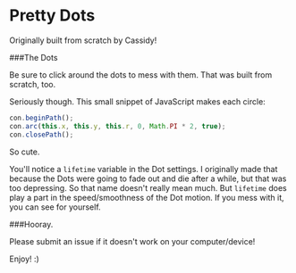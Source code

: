 Pretty Dots
==============

Originally built from scratch by Cassidy!

###The Dots

Be sure to click around the dots to mess with them. That was built from scratch, too.

Seriously though.  This small snippet of JavaScript makes each circle:

```js
con.beginPath();
con.arc(this.x, this.y, this.r, 0, Math.PI * 2, true);
con.closePath();
```

So cute.

You'll notice a `lifetime` variable in the Dot settings.
I originally made that because the Dots were going to fade out and die after a while, but that was too depressing.  So that name doesn't really mean much.
But `lifetime` does play a part in the speed/smoothness of the Dot motion.  If you mess with it, you can see for yourself.

###Hooray.

Please submit an issue if it doesn't work on your computer/device!

Enjoy! :)
